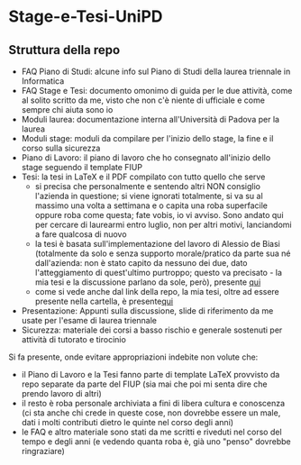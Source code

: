 # Stage-e-Tesi-UniPD

## Struttura della repo
- FAQ Piano di Studi: alcune info sul Piano di Studi della laurea triennale in Informatica
- FAQ Stage e Tesi: documento omonimo di guida per le due attività, come al solito scritto da me, visto che non c'è niente di ufficiale
e come sempre chi aiuta sono io
- Moduli laurea: documentazione interna all'Università di Padova per la laurea
- Moduli stage: moduli da compilare per l'inizio dello stage, la fine e il corso sulla sicurezza
- Piano di Lavoro: il piano di lavoro che ho consegnato all'inizio dello stage seguendo il template FIUP
- Tesi: la tesi in LaTeX e il PDF compilato con tutto quello che serve
  - si precisa che personalmente e sentendo altri NON consiglio l'azienda in questione; si viene ignorati totalmente, si va su al massimo una volta a settimana e
  o capita una roba superfacile oppure roba come questa; fate vobis, io vi avviso. Sono andato qui per cercare di laurearmi entro luglio, non per altri motivi, lanciandomi a fare qualcosa di nuovo
  - la tesi è basata sull'implementazione del lavoro di Alessio de Biasi (totalmente da solo e senza supporto morale/pratico da parte sua né dall'azienda: non è stato capito da nessuno dei due, dato l'atteggiamento di quest'ultimo purtroppo; questo va precisato - la mia tesi e la discussione parlano da sole, però), presente [qui](http://dspace.unive.it/bitstream/handle/10579/24326/870288-1284805.pdf?sequence=2)
  - come si vede anche dal link della repo, la mia tesi, oltre ad essere presente nella cartella, è presente[qui](https://thesis.unipd.it/handle/20.500.12608/50229)   
- Presentazione: Appunti sulla discussione, slide di riferimento da me usate per l'esame di laurea triennale
- Sicurezza: materiale dei corsi a basso rischio e generale sostenuti per attività di tutorato e tirocinio

Si fa presente, onde evitare appropriazioni indebite non volute che:
- il Piano di Lavoro e la Tesi fanno parte di template LaTeX provvisto da repo separate da parte del FIUP (sia mai che poi mi senta dire che prendo lavoro di altri)
- il resto è roba personale archiviata a fini di libera cultura e conoscenza (ci sta anche chi crede in queste cose, non dovrebbe essere un male,
dati i molti contributi dietro le quinte nel corso degli anni)
- le FAQ e altro materiale sono stati da me scritti e riveduti nel corso del tempo e degli anni (e vedendo quanta roba è, già uno "penso" dovrebbe ringraziare)
